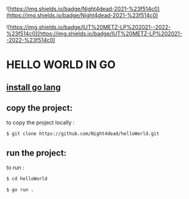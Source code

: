 ![https://img.shields.io/badge/Night4dead-2021-%23f514c0](https://img.shields.io/badge/Night4dead-2021-%23f514c0)

![https://img.shields.io/badge/IUT%20METZ-LP%202021--2022-%23f514c0](https://img.shields.io/badge/IUT%20METZ-LP%202021--2022-%23f514c0)

# HELLO WORLD IN GO

## [install go lang](https://golang.org/doc/install)

## copy the project:

to copy the project locally :

```sh 
$ git clone https://github.com/Night4dead/helloWorld.git
```

## run the project:

to run :

```sh 
$ cd helloWorld
```
 
```sh
$ go run .
```


